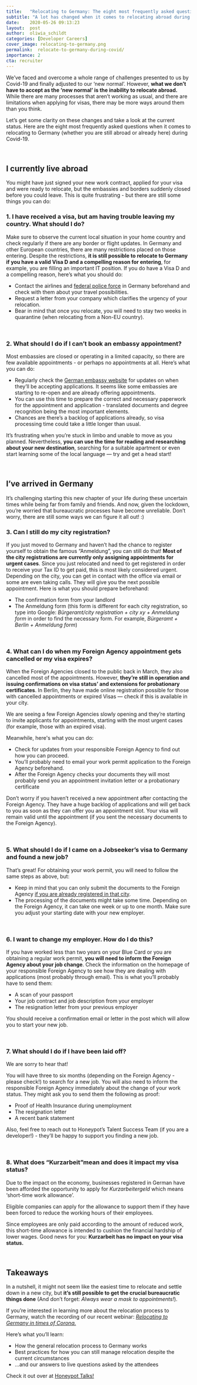 ```yaml
---
title:   "Relocating to Germany: The eight most frequently asked questions during Corona"
subtitle: "A lot has changed when it comes to relocating abroad during Corona times, but it isn't impossible. We answer the eight most frequently asked questions that we receive regularly from our talents."
date:    2020-05-26 09:13:23
layout:  post
author:  oliwia_schildt
categories: [Developer Careers]
cover_image: relocating-to-germany.png
permalink:  relocate-to-germany-during-covid/
importance: 2
cta: recruiter
---
```


We’ve faced and overcome a whole range of challenges presented to us by Covid-19 and finally adjusted to our ‘new normal’. However, **what we don’t have to accept as the ‘new normal’ is the inability to relocate abroad.** While there are many processes that aren’t working as usual, and there are limitations when applying for visas, there may be more ways around them than you think. 

<!--more--> 

Let’s get some clarity on these changes and take a look at the current status. Here are the eight most frequently asked questions when it comes to relocating to Germany (whether you are still abroad or already here) during Covid-19.

<br />

## I currently live abroad

You might have just signed your new work contract, applied for your visa and were ready to relocate, but the embassies and borders suddenly closed before you could leave. This is quite frustrating - but there are still some things you can do:


### 1. I have received a visa, but am having trouble leaving my country. What should I do?

Make sure to observe the current local situation in your home country and check regularly if there are any border or flight updates.
In Germany and other European countries, there are many restrictions placed on those entering. Despite the restrictions, **it is still possible to relocate to Germany if you have a valid Visa D and a compelling reason for entering**, for example, you are filling an important IT position.
If you do have a Visa D and a compelling reason, here’s what you should do:

- Contact the airlines and [federal police force](https://www.bundespolizei.de/Web/DE/Service/Leichte-Sprache/leichtesprache_node.html;jsessionid=4962C7DF89461B7CCD8488D8EB186E33.1_cid297) in Germany beforehand and check with them about your travel possibilities.
- Request a letter from your company which clarifies the urgency of your relocation.  
- Bear in mind that once you relocate, you will need to stay two weeks in quarantine (when relocating from a Non-EU country).

<br />

### 2. What should I do if I can’t book an embassy appointment?

Most embassies are closed or operating in a limited capacity, so there are few available appointments - or perhaps no appointments at all. Here’s what you can do:

- Regularly check the [German embassy website](https://www.auswaertiges-amt.de/en) for updates on when they’ll be accepting applications. It seems like some embassies are starting to re-open and are already offering appointments.
- You can use this time to prepare the correct and necessary paperwork for the appointment and application - translated documents and degree recognition being the most important elements. 
- Chances are there’s a backlog of applications already, so visa processing time could take a little longer than usual. 

It’s frustrating when you’re stuck in limbo and unable to move as you planned. Nevertheless, **you can use the time for reading and researching about your new destination**, searching for a suitable apartment or even start learning some of the local language — try and get a head start!  

<br />

## I’ve arrived in Germany

It’s challenging starting this new chapter of your life during these uncertain times while being far from family and friends. And now, given the lockdown, you’re worried that bureaucratic processes have become unreliable. Don’t worry, there are still some ways we can figure it all out! :)


### 3. Can I still do my city registration?

If you just moved to Germany and haven’t had the chance to register yourself to obtain the famous “Anmeldung”, you can still do that! **Most of the city registrations are currently only assigning appointments for urgent cases**. Since you just relocated and need to get registered in order to receive your Tax ID to get paid, this is most likely considered urgent.
Depending on the city, you can get in contact with the office via email or some are even taking calls. They will give you the next possible appointment. Here is what you should prepare beforehand:

- The confirmation form from your landlord
- The Anmeldung form (this form is different for each city registration, so type into Google: *Bürgeramt/city registration + city xy + Anmeldung form* in order to find the necessary form. For example, *Bürgeramt + Berlin + Anmeldung form*)

<br />

### 4. What can I do when my Foreign Agency appointment gets cancelled or my visa expires?

When the Foreign Agencies closed to the public back in March, they also cancelled most of the appointments. However, **they’re still in operation and issuing confirmations on visa status’ and extensions for probationary certificates**. In Berlin, they have made online registration possible for those with cancelled appointments or expired Visas — check if this is available in your city.

We are seeing a few Foreign Agencies slowly opening and they’re starting to invite applicants for appointments, starting with the most urgent cases (for example, those with an expired visa).

Meanwhile, here's what you can do:

- Check for updates from your responsible Foreign Agency to find out how you can proceed.
- You’ll  probably need to email your work permit application to the Foreign Agency beforehand.
- After the Foreign Agency checks your documents they will most probably send you an appointment invitation letter or a probationary certificate

Don’t worry if you haven’t received a new appointment after contacting the Foreign Agency. They have a huge backlog of applications and will get back to you as soon as they can offer you an appointment slot. Your visa will remain valid until the appointment (if you sent the necessary documents to the Foreign Agency).

<br />

### 5. What should I do if I came on a Jobseeker’s visa to Germany and found a new job?

That’s great! For obtaining your work permit, you will need to follow the same steps as above, but:

- Keep in mind that you can only submit the documents to the Foreign Agency <ins>if you are already registered in that city</ins>.
- The processing of the documents might take some time. Depending on the Foreign Agency, it can take one week or up to one month. Make sure you adjust your starting date with your new employer.

<br />

### 6. I want to change my employer. How do I do this?

If you have worked less than two years on your Blue Card or you are obtaining a regular work permit, **you will need to inform the Foreign Agency about your job change**. Check the information on the homepage of your responsible Foreign Agency to see how they are dealing with applications (most probably through email). This is what you’ll probably have to send them:

- A scan of your passport
- Your job contract and job description from your employer
- The resignation letter from your previous employer

You should receive a confirmation email or letter in the post which will allow you to start your new job. 
 
<br />

### 7. What should I do if I have been laid off?

We are sorry to hear that! 

You will have three to six months (depending on the Foreign Agency - please check!) to search for a new job. 
You will also need to inform the responsible Foreign Agency immediately about the change of your work status. They might ask you to send them the following as proof:

- Proof of Health Insurance during unemployment
- The resignation letter
- A recent bank statement

Also, feel free to reach out to Honeypot’s Talent Success Team (if you are a developer!) - they’ll be happy to support you finding a new job.
 
<br />

### 8. What does “Kurzarbeit”mean and does it impact my visa status? 

Due to the impact on the economy, businesses registered in German have been afforded the opportunity to apply for *Kurzarbeitergeld* which means ‘short-time work allowance’.

Eligible companies can apply for the allowance to support them if they have been forced to reduce the working hours of their employees. 

Since employees are only paid according to the amount of reduced work, this short-time allowance is intended to cushion the financial hardship of lower wages. Good news for you: **Kurzarbeit has no impact on your visa status.**

<br />

## Takeaways

In a nutshell, it might not seem like the easiest time to relocate and settle down in a new city, but **it’s still possible to get the crucial bureaucratic things done** (And don’t forget: *Always wear a mask to appointments!*).

If you’re interested in learning more about the relocation process to Germany, watch the recording of our recent webinar: [*Relocating to Germany in times of Corona.*](https://www.youtube.com/watch?v=b8F4FlHapxM)


Here’s what you’ll learn:

- How the general relocation process to Germany works
- Best practices for how you can still manage relocation despite the current circumstances
- ...and our answers to live questions asked by the attendees

Check it out over at [Honeypot Talks!](https://www.youtube.com/watch?v=b8F4FlHapxM) 
